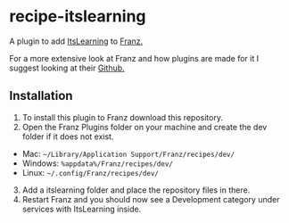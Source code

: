 # recipe-itslearning
A plugin to add [ItsLearning](https://itslearning.com/) to [Franz.](https://meetfranz.com/)

For a more extensive look at Franz and how plugins are made for it I suggest looking at their [Github.](https://github.com/meetfranz/plugins)

## Installation
1. To install this plugin to Franz download this repository.
2. Open the Franz Plugins folder on your machine and create the dev folder if it does not exist.
  * Mac: `~/Library/Application Support/Franz/recipes/dev/`
  * Windows: `%appdata%/Franz/recipes/dev/`
  * Linux: `~/.config/Franz/recipes/dev/` 
3. Add a itslearning folder and place the repository files in there.
4. Restart Franz and you should now see a Development category under services with ItsLearning inside.
